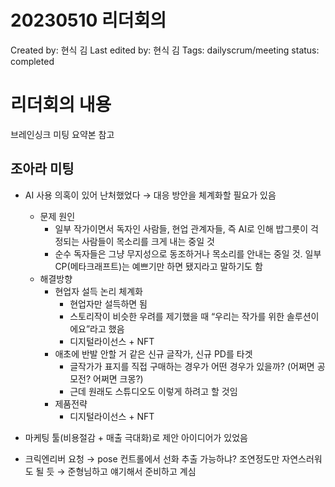 # 20230510 리더회의

Created by: 현식 김
Last edited by: 현식 김
Tags: dailyscrum/meeting
status: completed

# 리더회의 내용

브레인싱크 미팅 요약본 참고

## 조아라 미팅

- AI 사용 의혹이 있어 난처했었다 → 대응 방안을 체계화할 필요가 있음
    
    
    - 문제 원인
        - 일부 작가이면서 독자인 사람들, 현업 관계자들, 즉 AI로 인해 밥그릇이 걱정되는 사람들이 목소리를 크게 내는 중일 것
        - 순수 독자들은 그냥 무지성으로 동조하거나 목소리를 안내는 중일 것. 일부 CP(메타크래프트)는 예쁘기만 하면 됐지라고 말하기도 함
    - 해결방향
        - 현업자 설득 논리 체계화
            - 현업자만 설득하면 됨
            - 스토리작이 비슷한 우려를 제기했을 때 “우리는 작가를 위한 솔루션이에요”라고 했음
            - 디지털라이선스 + NFT
        - 애초에 반발 안할 거 같은 신규 글작가, 신규 PD를 타겟
            - 글작가가 표지를 직접 구매하는 경우가 어떤 경우가 있을까? (어쩌면 공모전? 어쩌면 크몽?)
            - 근데 원래도 스튜디오도 이렇게 하려고 할 것임
        - 제품전략
            - 디지털라이선스 + NFT
- 마케팅 툴(비용절감 + 매출 극대화)로 제안 아이디어가 있었음

- 크릭엔리버 요청 → pose 컨트롤에서 선화 추출 가능하냐? 조연정도만 자연스러워도 될 듯 → 준형님하고 얘기해서 준비하고 계심